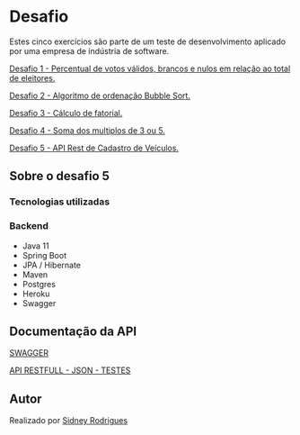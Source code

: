 # Desafio
Estes cinco exercícios são parte de um teste de desenvolvimento aplicado por uma empresa de indústria de software.

<p className="text-light"><a href="https://github.com/sidneyrod/tinnova-desafios/tree/main/exercicio-um" 
target="_blank" rel="noreferrer">Desafio 1 - Percentual de votos válidos, brancos e nulos em relação ao total de eleitores.</a></p>

<p className="text-light"><a href="https://github.com/sidneyrod/tinnova-desafios/tree/main/exercicio-dois" 
target="_blank" rel="noreferrer">Desafio 2 - Algoritmo de ordenação Bubble Sort.</a></p>

<p className="text-light"><a href="https://github.com/sidneyrod/tinnova-desafios/tree/main/exercicio-tres" 
target="_blank" rel="noreferrer">Desafio 3 - Cálculo de fatorial.</a></p>

<p className="text-light"><a href="https://github.com/sidneyrod/tinnova-desafios/tree/main/exercicio-quatro" 
target="_blank" rel="noreferrer">Desafio 4 - Soma dos multiplos de 3 ou 5.</a></p>

<p className="text-light"><a href="https://github.com/sidneyrod/tinnova-desafios/tree/main/exercicio-cinco/backend" 
target="_blank" rel="noreferrer">Desafio 5 - API Rest de Cadastro de Veículos.</a></p>

## Sobre o desafio 5
### Tecnologias utilizadas
### Backend
- Java 11
- Spring Boot
- JPA / Hibernate
- Maven
- Postgres
- Heroku
- Swagger

## Documentação da API
<p className="text-light"><a href="https://apirest-veiculos.herokuapp.com/swagger-ui.html" 
target="_blank" rel="noreferrer">SWAGGER</a></p>

<p className="text-light"><a href="https://docs.google.com/document/d/1aqc5Uw0U3CBOiFQvL2InZKwDPeFKtNbpH4tU8N8whMg/edit?usp=sharing" 
target="_blank" rel="noreferrer">API RESTFULL - JSON - TESTES</a></p>

## Autor

<p className="text-light">Realizado por <a href="https://github.com/sidneyrod" 
target="_blank" rel="noreferrer">Sidney Rodrigues</a></p>
